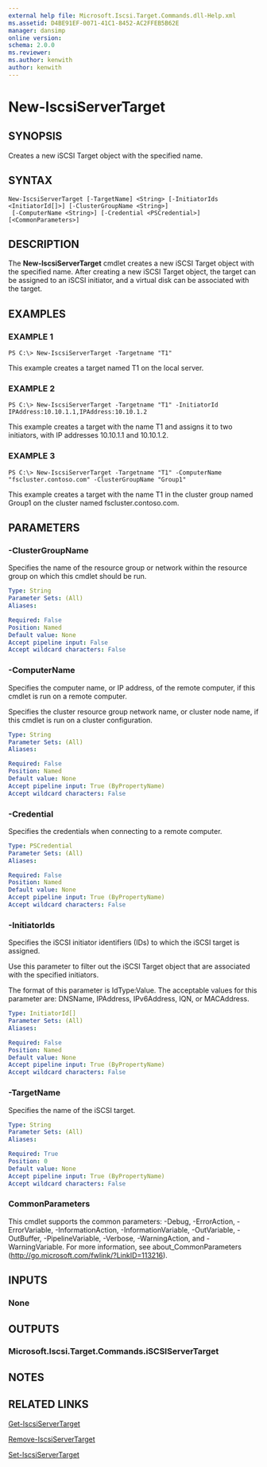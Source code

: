 ```yaml
---
external help file: Microsoft.Iscsi.Target.Commands.dll-Help.xml
ms.assetid: D4BE91EF-0071-41C1-8452-AC2FFEB5B62E
manager: dansimp
online version: 
schema: 2.0.0
ms.reviewer:
ms.author: kenwith
author: kenwith
---
```


# New-IscsiServerTarget

## SYNOPSIS
Creates a new iSCSI Target object with the specified name.

## SYNTAX

```
New-IscsiServerTarget [-TargetName] <String> [-InitiatorIds <InitiatorId[]>] [-ClusterGroupName <String>]
 [-ComputerName <String>] [-Credential <PSCredential>] [<CommonParameters>]
```

## DESCRIPTION
The **New-IscsiServerTarget** cmdlet creates a new iSCSI Target object with the specified name.
After creating a new iSCSI Target object, the target can be assigned to an iSCSI initiator, and a virtual disk can be associated with the target.

## EXAMPLES

### EXAMPLE 1
```
PS C:\> New-IscsiServerTarget -Targetname "T1"
```

This example creates a target named T1 on the local server.

### EXAMPLE 2
```
PS C:\> New-IscsiServerTarget -Targetname "T1" -InitiatorId IPAddress:10.10.1.1,IPAddress:10.10.1.2
```

This example creates a target with the name T1 and assigns it to two initiators, with IP addresses 10.10.1.1 and 10.10.1.2.

### EXAMPLE 3
```
PS C:\> New-IscsiServerTarget -Targetname "T1" -ComputerName "fscluster.contoso.com" -ClusterGroupName "Group1"
```

This example creates a target with the name T1 in the cluster group named Group1 on the cluster named fscluster.contoso.com.

## PARAMETERS

### -ClusterGroupName
Specifies the name of the resource group or network within the resource group on which this cmdlet should be run.

```yaml
Type: String
Parameter Sets: (All)
Aliases: 

Required: False
Position: Named
Default value: None
Accept pipeline input: False
Accept wildcard characters: False
```

### -ComputerName
Specifies the computer name, or IP address, of the remote computer, if this cmdlet is run on a remote computer. 

Specifies the cluster resource group network name, or cluster node name, if this cmdlet is run on a cluster configuration.

```yaml
Type: String
Parameter Sets: (All)
Aliases: 

Required: False
Position: Named
Default value: None
Accept pipeline input: True (ByPropertyName)
Accept wildcard characters: False
```

### -Credential
Specifies the credentials when connecting to a remote computer.

```yaml
Type: PSCredential
Parameter Sets: (All)
Aliases: 

Required: False
Position: Named
Default value: None
Accept pipeline input: True (ByPropertyName)
Accept wildcard characters: False
```

### -InitiatorIds
Specifies the iSCSI initiator identifiers (IDs) to which the iSCSI target is assigned. 

Use this parameter to filter out the iSCSI Target object that are associated with the specified initiators. 

The format of this parameter is IdType:Value. 
The acceptable values for this parameter are: DNSName, IPAddress, IPv6Address, IQN, or MACAddress.

```yaml
Type: InitiatorId[]
Parameter Sets: (All)
Aliases: 

Required: False
Position: Named
Default value: None
Accept pipeline input: True (ByPropertyName)
Accept wildcard characters: False
```

### -TargetName
Specifies the name of the iSCSI target.

```yaml
Type: String
Parameter Sets: (All)
Aliases: 

Required: True
Position: 0
Default value: None
Accept pipeline input: True (ByPropertyName)
Accept wildcard characters: False
```

### CommonParameters
This cmdlet supports the common parameters: -Debug, -ErrorAction, -ErrorVariable, -InformationAction, -InformationVariable, -OutVariable, -OutBuffer, -PipelineVariable, -Verbose, -WarningAction, and -WarningVariable. For more information, see about_CommonParameters (http://go.microsoft.com/fwlink/?LinkID=113216).

## INPUTS

### None

## OUTPUTS

### Microsoft.Iscsi.Target.Commands.iSCSIServerTarget

## NOTES

## RELATED LINKS

[Get-IscsiServerTarget](./Get-IscsiServerTarget.md)

[Remove-IscsiServerTarget](./Remove-IscsiServerTarget.md)

[Set-IscsiServerTarget](./Set-IscsiServerTarget.md)

